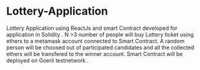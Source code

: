 # Lottery-Application
Lottery Application using ReactJs and smart Contract developed for application in Solidity . 
N >3 number of people will buy Lottery ticket using ethers to a metamask account connected to Smart Contract. 
A random person will be choosed out of participated candidates and all the collected ethers will be transfered to the winner account. 
Smart Contract will be deployed on Goerli testnetwork .
